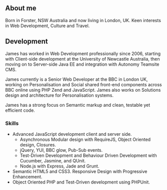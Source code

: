 About me
--------
Born in Forster, NSW Australia and now living in London, UK. Keen interests in Web Development, Culture and Travel.

Development
-----------
James has worked in Web Development professionally since 2006, starting with Client-side development at the University of Newcastle Australia, then moving on to Server-side Java EE and integration with Autonomy Teamsite CMS.

James currently is a Senior Web Developer at the BBC in London UK, working on Personalisation and Social shared front-end components across BBC online using PHP Zend and JavaScript. James also works on Solutions design and architecture for Personalisation systems.

James has a strong focus on Semantic markup and clean, testable yet efficient code.


### Skills
 - Advanced JavaScript development client and server side.
   - Asynchronous Modular design with RequireJS, Object Oriented design, Closures.
   - jQuery, YUI, BBC glow, Pub-Sub events.
   - Test-Driven Development and Behaviour Driven Development with Cucumber, Jasmine, and QUnit.
   - Node.js with Express, Jade and Grunt.
 - Semantic HTML5 and CSS3. Responsive Design with Progressive Enhancement.
 - Object Oriented PHP and Test-Driven development using PHPUnit.
